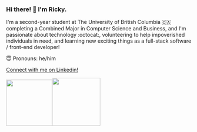 ### Hi there! 👋 I'm Ricky.

I'm a second-year student at The University of British Columbia 🇨🇦 completing a Combined Major in Computer Science and Business, and I'm passionate about technology :octocat:, volunteering to help impoverished individuals in need, and learning new exciting things as a full-stack software / front-end developer!

😇 Pronouns: he/him

[Connect with me on Linkedin!](https://www.linkedin.com/in/rickylai248/ "Ricky Lai Linkedin")

<a> <img height="125.3px" src="https://github-readme-stats.vercel.app/api?username=rickylai248&hide_title=true&hide_border=true&show_icons=true&include_all_commits=true&count_private=true&line_height=21&hide=issues&text_color=000&icon_color=000&bg_color=0&theme=graywhite" /><!-- wi*quL3fcV --><img height="130.3px" src="https://github-readme-stats.vercel.app/api/top-langs/?username=rickylai248&hide=html&hide_title=true&hide_border=true&layout=compact&langs_count=8&exclude_repo=comp426&text_color=000&icon_color=fff&bg_color=r=0,ea6161&theme=graywhite" /></a>
<!--
**rickylai248/rickylai248** is a ✨ _special_ ✨ repository because its `README.md` (this file) appears on your GitHub profile. 
{
  "Name": "Ricky Lai"
  "University / Specialization": "UBC Business and Computer Science (BUCS) 2023 ",
  "Position": "Software Developer @Building Blocks + incoming Front-end Web Developer Intern @Sunrise international",
  "Location": "Vancouver, Canada",
 }
[![Repos Badge](https://badges.pufler.dev/repos/rickylai248)](https://badges.pufler.dev)
![Anurag's GitHub stats](https://github-readme-stats.vercel.app/api?username=rickylai248&hide=contribs,issues,stars&count_private=true&show_icons=true)
[![Visits Badge](https://badges.pufler.dev/visits/puf17640/git-badges)] (https://badges.pufler.dev) 
